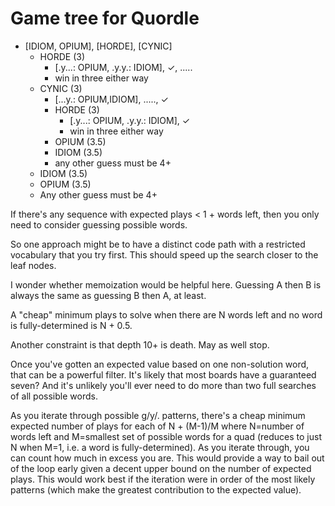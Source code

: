 # Game tree for Quordle

- [IDIOM, OPIUM], [HORDE], [CYNIC]
  - HORDE (3)
    - [.y...: OPIUM, .y.y.: IDIOM], ✓, .....
    - win in three either way
  - CYNIC (3)
    - [...y.: OPIUM,IDIOM], ....., ✓
    - HORDE (3)
      - [.y...: OPIUM, .y.y.: IDIOM], ✓
      - win in three either way
    - OPIUM (3.5)
    - IDIOM (3.5)
    - any other guess must be 4+
  - IDIOM (3.5)
  - OPIUM (3.5)
  - Any other guess must be 4+

If there's any sequence with expected plays < 1 + words left, then you only need to consider guessing possible words.

So one approach might be to have a distinct code path with a restricted vocabulary that you try first. This should speed up the search closer to the leaf nodes.

I wonder whether memoization would be helpful here. Guessing A then B is always the same as guessing B then A, at least.

A "cheap" minimum plays to solve when there are N words left and no word is fully-determined is N + 0.5.

Another constraint is that depth 10+ is death. May as well stop.

Once you've gotten an expected value based on one non-solution word, that can be a powerful filter. It's likely that most boards have a guaranteed seven? And it's unlikely you'll ever need to do more than two full searches of all possible words.

As you iterate through possible g/y/. patterns, there's a cheap minimum expected number of plays for each of N + (M-1)/M where N=number of words left and M=smallest set of possible words for a quad (reduces to just N when M=1, i.e. a word is fully-determined). As you iterate through, you can count how much in excess you are. This would provide a way to bail out of the loop early given a decent upper bound on the number of expected plays. This would work best if the iteration were in order of the most likely patterns (which make the greatest contribution to the expected value).
